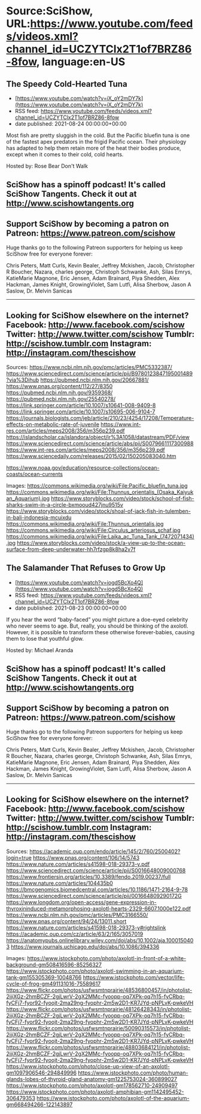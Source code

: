 # Source:SciShow, URL:https://www.youtube.com/feeds/videos.xml?channel_id=UCZYTClx2T1of7BRZ86-8fow, language:en-US

## The Speedy Cold-Hearted Tuna
 - [https://www.youtube.com/watch?v=iX_oY2mDY7k](https://www.youtube.com/watch?v=iX_oY2mDY7k)
 - RSS feed: https://www.youtube.com/feeds/videos.xml?channel_id=UCZYTClx2T1of7BRZ86-8fow
 - date published: 2021-08-24 00:00:00+00:00

Most fish are pretty sluggish in the cold. But the Pacific bluefin tuna is one of the fastest apex predators in the frigid Pacific ocean. Their physiology has adapted to help them retain more of the heat their bodies produce, except when it comes to their cold, cold hearts.

Hosted by: Rose Bear Don't Walk

SciShow has a spinoff podcast! It's called SciShow Tangents. Check it out at http://www.scishowtangents.org
----------
Support SciShow by becoming a patron on Patreon: https://www.patreon.com/scishow
----------
Huge thanks go to the following Patreon supporters for helping us keep SciShow free for everyone forever:

Chris Peters, Matt Curls, Kevin Bealer, Jeffrey Mckishen, Jacob, Christopher R Boucher, Nazara, charles george, Christoph Schwanke, Ash, Silas Emrys, KatieMarie Magnone, Eric Jensen, Adam Brainard, Piya Shedden, Alex Hackman, James Knight, GrowingViolet, Sam Lutfi, Alisa Sherbow, Jason A Saslow, Dr. Melvin Sanicas

----------
Looking for SciShow elsewhere on the internet?
Facebook: http://www.facebook.com/scishow
Twitter: http://www.twitter.com/scishow
Tumblr: http://scishow.tumblr.com
Instagram: http://instagram.com/thescishow
----------
Sources:
https://www.ncbi.nlm.nih.gov/pmc/articles/PMC5332387/ 
https://www.sciencedirect.com/science/article/pii/B9780123847195001489?via%3Dihub
https://pubmed.ncbi.nlm.nih.gov/20667881/ 
https://www.pnas.org/content/112/27/8350
https://pubmed.ncbi.nlm.nih.gov/9359368/
https://pubmed.ncbi.nlm.nih.gov/25540278/
https://link.springer.com/article/10.1007/s10641-008-9409-8
https://link.springer.com/article/10.1007/s10695-006-9104-7
https://journals.biologists.com/jeb/article/210/23/4254/17208/Temperature-effects-on-metabolic-rate-of-juvenile
https://www.int-res.com/articles/meps2008/356/m356p239.pdf
https://islandscholar.ca/islandora/object/ir%3A1058/datastream/PDF/view
https://www.sciencedirect.com/science/article/abs/pii/S0079661117300988
https://www.int-res.com/articles/meps2008/356/m356p239.pdf
https://www.sciencedaily.com/releases/2015/02/150205083040.htm

https://www.noaa.gov/education/resource-collections/ocean-coasts/ocean-currents
 
Images:
https://commons.wikimedia.org/wiki/File:Pacific_bluefin_tuna.jpg
https://commons.wikimedia.org/wiki/File:Thunnus_orientalis_(Osaka_Kaiyukan_Aquarium).jpg
https://www.storyblocks.com/video/stock/school-of-fish-sharks-swim-in-a-circle-bxmooud427jnu9515v
https://www.storyblocks.com/video/stock/shoal-of-jack-fish-in-tulemben-in-bali-indonesia-mcuixdu
https://commons.wikimedia.org/wiki/File:Thunnus_orientalis.jpg
https://commons.wikimedia.org/wiki/File:Circulus_arteriosus_schaf.jpg
https://commons.wikimedia.org/wiki/File:Laika_ac_Tuna_Tank_(7472071434).jpg
https://www.storyblocks.com/video/stock/a-view-up-to-the-ocean-surface-from-deep-underwater-hh7rfzgp8k8ha2v7f

## The Salamander That Refuses to Grow Up
 - [https://www.youtube.com/watch?v=iogd5BcXo4Q](https://www.youtube.com/watch?v=iogd5BcXo4Q)
 - RSS feed: https://www.youtube.com/feeds/videos.xml?channel_id=UCZYTClx2T1of7BRZ86-8fow
 - date published: 2021-08-23 00:00:00+00:00

If you hear the word “baby-faced” you might picture a doe-eyed celebrity who never seems to age. But, really, you should be thinking of the axolotl. However, it is possible to transform these otherwise forever-babies, causing them to lose that youthful glow.

Hosted by: Michael Aranda

SciShow has a spinoff podcast! It's called SciShow Tangents. Check it out at http://www.scishowtangents.org
----------
Support SciShow by becoming a patron on Patreon: https://www.patreon.com/scishow
----------
Huge thanks go to the following Patreon supporters for helping us keep SciShow free for everyone forever:

Chris Peters, Matt Curls, Kevin Bealer, Jeffrey Mckishen, Jacob, Christopher R Boucher, Nazara, charles george, Christoph Schwanke, Ash, Silas Emrys, KatieMarie Magnone, Eric Jensen, Adam Brainard, Piya Shedden, Alex Hackman, James Knight, GrowingViolet, Sam Lutfi, Alisa Sherbow, Jason A Saslow, Dr. Melvin Sanicas

----------
Looking for SciShow elsewhere on the internet?
Facebook: http://www.facebook.com/scishow
Twitter: http://www.twitter.com/scishow
Tumblr: http://scishow.tumblr.com
Instagram: http://instagram.com/thescishow
----------
Sources:
https://academic.oup.com/endo/article/145/2/760/2500402?login=true
https://www.pnas.org/content/106/14/5743
https://www.nature.com/articles/s41598-018-29373-y.pdf
https://www.sciencedirect.com/science/article/pii/S0016648009000768 
https://www.frontiersin.org/articles/10.3389/fendo.2019.00237/full 
https://www.nature.com/articles/104435b0
https://bmcgenomics.biomedcentral.com/articles/10.1186/1471-2164-9-78
https://www.sciencedirect.com/science/article/pii/001664809290172G 
https://www.longdom.org/open-access/gene-expression-in-thyroxininduced-metamorphosing-axolotl-hearts-2329-6607.1000e122.pdf 
https://www.ncbi.nlm.nih.gov/pmc/articles/PMC3166550/
https://www.pnas.org/content/94/24/13011.short 
https://www.nature.com/articles/s41598-018-29373-y#rightslink
https://academic.oup.com/cz/article/63/2/165/3057019
https://anatomypubs.onlinelibrary.wiley.com/doi/abs/10.1002/aja.1000150403 
https://www.journals.uchicago.edu/doi/abs/10.1086/394336

Images:
https://www.istockphoto.com/photo/axolotl-in-front-of-a-white-background-gm508416596-85256327
https://www.istockphoto.com/photo/axolotl-swimming-in-an-aquarium-tank-gm155305369-10048766
https://www.istockphoto.com/vector/life-cycle-of-frog-gm491131016-75589617
https://www.flickr.com/photos/usfwsmtnprairie/48536800457/in/photolist-2jjiXGz-2hmBCZF-2gjLwrV-2gX2MMc-fyoopp-oq7XPk-oq7h15-fyCRbq-fyCFj7-fyor92-fyoojt-2ma29ng-fyophr-2m5w2D1-KR7JYd-pNPLvK-pwkeVH
https://www.flickr.com/photos/usfwsmtnprairie/48126428343/in/photolist-2jjiXGz-2hmBCZF-2gjLwrV-2gX2MMc-fyoopp-oq7XPk-oq7h15-fyCRbq-fyCFj7-fyor92-fyoojt-2ma29ng-fyophr-2m5w2D1-KR7JYd-pNPLvK-pwkeVH
https://www.flickr.com/photos/usfwsmtnprairie/50090315573/in/photolist-2jjiXGz-2hmBCZF-2gjLwrV-2gX2MMc-fyoopp-oq7XPk-oq7h15-fyCRbq-fyCFj7-fyor92-fyoojt-2ma29ng-fyophr-2m5w2D1-KR7JYd-pNPLvK-pwkeVH
https://www.flickr.com/photos/usfwsmtnprairie/48803684121/in/photolist-2jjiXGz-2hmBCZF-2gjLwrV-2gX2MMc-fyoopp-oq7XPk-oq7h15-fyCRbq-fyCFj7-fyor92-fyoojt-2ma29ng-fyophr-2m5w2D1-KR7JYd-pNPLvK-pwkeVH
https://www.istockphoto.com/photo/close-up-view-of-an-axolotl-gm1097906546-294849996
https://www.istockphoto.com/photo/human-glands-lobes-of-thyroid-gland-anatomy-gm1225753024-360899027
https://www.istockphoto.com/photo/axolotl-gm178562710-24909497
https://www.istockphoto.com/photo/axolotl-amphibian-gm1142495452-306479353
https://www.istockphoto.com/photo/axolotl-of-the-aquarium-gm668494266-122143897

